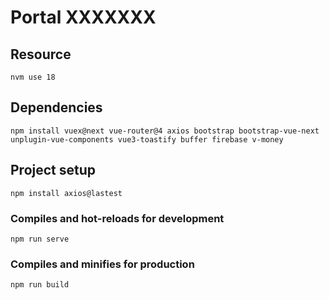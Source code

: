 # Portal XXXXXXX 

## Resource
```
nvm use 18
```

## Dependencies
```
npm install vuex@next vue-router@4 axios bootstrap bootstrap-vue-next unplugin-vue-components vue3-toastify buffer firebase v-money 
```

## Project setup
```
npm install axios@lastest
```

### Compiles and hot-reloads for development
```
npm run serve
```

### Compiles and minifies for production
```
npm run build
```